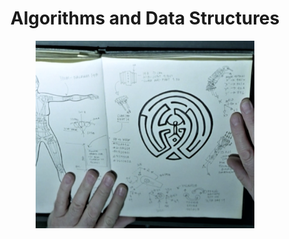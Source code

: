 <h1 align="center">Algorithms and Data Structures</h1>
<p align="center">
	<img src="./images/west1.png" alt="Logo" width="350" height="300">
</p>

